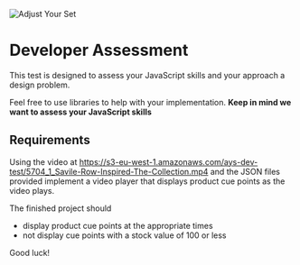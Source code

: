![Adjust Your Set](https://s3-eu-west-1.amazonaws.com/ays-dev-test/ays-logo.png)

# Developer Assessment

This test is designed to assess your JavaScript skills and your approach a design problem.

Feel free to use libraries to help with your implementation. **Keep in mind we want to assess your JavaScript skills**


## Requirements

Using the video at https://s3-eu-west-1.amazonaws.com/ays-dev-test/5704_1_Savile-Row-Inspired-The-Collection.mp4 and the JSON files provided implement a video player that displays product cue points as the video plays.

The finished project should

- display product cue points at the appropriate times
- not display cue points with a stock value of 100 or less

Good luck!
